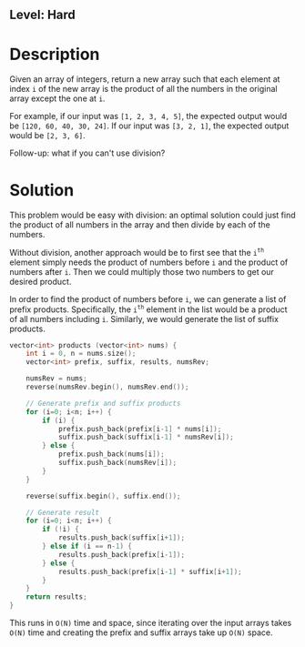## Level: Hard

# Description

Given an array of integers, return a new array such that each element at index `i` of the new array is the product of all the numbers in the original array except the one at `i`.

For example, if our input was `[1, 2, 3, 4, 5]`, the expected output would be `[120, 60, 40, 30, 24]`. If our input was `[3, 2, 1]`, the expected output would be `[2, 3, 6]`.

Follow-up: what if you can't use division?

# Solution
This problem would be easy with division: an optimal solution could just find the product of all numbers in the array and then divide by each of the numbers.

Without division, another approach would be to first see that the `i`<sup>`th`</sup> element simply needs the product of numbers before `i` and the product of numbers after `i`. Then we could multiply those two numbers to get our desired product.

In order to find the product of numbers before `i`, we can generate a list of prefix products. Specifically, the `i`<sup>`th`</sup> element in the list would be a product of all numbers including `i`. Similarly, we would generate the list of suffix products.

```cpp
vector<int> products (vector<int> nums) {
	int i = 0, n = nums.size();
	vector<int> prefix, suffix, results, numsRev;

	numsRev = nums;
	reverse(numsRev.begin(), numsRev.end());

	// Generate prefix and suffix products
	for (i=0; i<n; i++) {
		if (i) {
			prefix.push_back(prefix[i-1] * nums[i]);
			suffix.push_back(suffix[i-1] * numsRev[i]);
		} else {
			prefix.push_back(nums[i]);
			suffix.push_back(numsRev[i]);
		}
	}

	reverse(suffix.begin(), suffix.end());

	// Generate result
	for (i=0; i<n; i++) {
		if (!i) {
			results.push_back(suffix[i+1]);
		} else if (i == n-1) {
			results.push_back(prefix[i-1]);
		} else {
			results.push_back(prefix[i-1] * suffix[i+1]);
		}
	}
	return results;
}
```

This runs in `O(N)` time and space, since iterating over the input arrays takes `O(N)` time and creating the prefix and suffix arrays take up `O(N)` space.